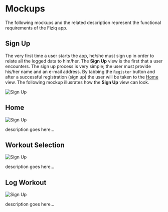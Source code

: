 # Mockups
The following mockups and the related description represent the functional requirements of the Fiziq app.

## Sign Up
The very first time a user starts the app, he/she must sign up in order to relate all the logged data
to him/her. The **Sign Up** view is the first that a user encounters. The sign up process is very simple;
the user must provide his/her name and an e-mail address. By tabbing the `Register` button and after a
successful registration (sign up) the user will be taken to the [Home](#Home) view. The following mockup
illusrates how the **Sign Up** view can look.

![Sign Up](fiziq_mockup_SignUp.png)


## Home

![Sign Up](fiziq_mockup_Home.png)

description goes here...

## Workout Selection

![Sign Up](fiziq_mockup_WorkoutSelection.png)

description goes here...

## Log Workout

![Sign Up](fiziq_mockup_LogWorkout.png)

description goes here...

